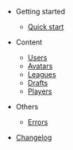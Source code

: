 - Getting started

  - [Quick start](quickstart.md)

- Content

  - [Users](user.md)
  - [Avatars](avatars.md)
  - [Leagues](leagues.md)
  - [Drafts](drafts.md)
  - [Players](players.md)

- Others

  - [Errors](errors.md)

- [Changelog](changelog.md)
